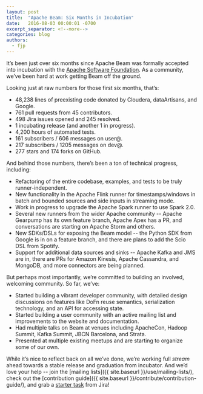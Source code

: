 ```yaml
---
layout: post
title:  "Apache Beam: Six Months in Incubation"
date:   2016-08-03 00:00:01 -0700
excerpt_separator: <!--more-->
categories: blog
authors:
  - fjp
---
```


It’s been just over six months since Apache Beam was formally accepted into incubation with the [Apache Software Foundation](http://www.apache.org). As a community, we’ve been hard at work getting Beam off the ground.

<!--more-->

Looking just at raw numbers for those first six months, that’s:

* 48,238 lines of preexisting code donated by Cloudera, dataArtisans, and Google.
* 761 pull requests from 45 contributors.
* 498 Jira issues opened and 245 resolved.
* 1 incubating release (and another 1 in progress). 
* 4,200 hours of automated tests. 
* 161 subscribers / 606 messages on user@.
* 217 subscribers / 1205 messages on dev@.
* 277 stars and 174 forks on GitHub.

And behind those numbers, there’s been a ton of technical progress, including:

* Refactoring of the entire codebase, examples, and tests to be truly runner-independent.
* New functionality in the Apache Flink runner for timestamps/windows in batch and bounded sources and side inputs in streaming mode.
* Work in progress to upgrade the Apache Spark runner to use Spark 2.0.
* Several new runners from the wider Apache community -- Apache Gearpump has its own feature branch, Apache Apex has a PR, and conversations are starting on Apache Storm and others.
* New SDKs/DSLs for exposing the Beam model -- the Python SDK from Google is in on a feature branch, and there are plans to add the Scio DSL from Spotify.
* Support for additional data sources and sinks -- Apache Kafka and JMS are in, there are PRs for Amazon Kinesis, Apache Cassandra, and MongoDB, and more connectors are being planned.

But perhaps most importantly, we’re committed to building an involved, welcoming community. So far, we’ve:

* Started building a vibrant developer community, with detailed design discussions on features like DoFn reuse semantics, serialization technology, and an API for accessing state.
* Started building a user community with an active mailing list and improvements to the website and documentation.
* Had multiple talks on Beam at venues including ApacheCon, Hadoop Summit, Kafka Summit, JBCN Barcelona, and Strata.
* Presented at multiple existing meetups and are starting to organize some of our own.

While it’s nice to reflect back on all we’ve done, we’re working full _stream_ ahead towards a stable release and graduation from incubator. And we’d love your help -- join the [mailing lists]({{ site.baseurl }}/use/mailing-lists/), check out the [contribution guide]({{ site.baseurl }}/contribute/contribution-guide/), and grab a [starter task](https://issues.apache.org/jira/browse/BEAM-520?jql=project%20%3D%20BEAM%20AND%20resolution%20%3D%20Unresolved%20AND%20labels%20in%20(newbie%2C%20starter)) from Jira!

